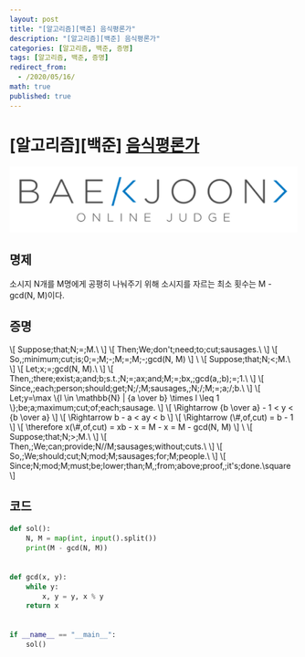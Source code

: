 ```yaml
---
layout: post
title: "[알고리즘][백준] 음식평론가"
description: "[알고리즘][백준] 음식평론가"
categories: [알고리즘, 백준, 증명]
tags: [알고리즘, 백준, 증명]
redirect_from:
  - /2020/05/16/
math: true
published: true
---
```


# [알고리즘][백준] [음식평론가](https://www.acmicpc.net/problem/1188)

<img src="/assets/img/posts/logos/boj.png">

## 명제

소시지 N개를 M명에게 공평히 나눠주기 위해 소시지를 자르는 최소 횟수는 M - gcd(N, M)이다.

## 증명

\\[ Suppose\;that\;N\;=\;M.\\ \\]
\\[ Then\;We\;don't\;need\;to\;cut\;sausages.\\ \\]
\\[ So,\;minimum\;cut\;is\;0\;=\;M\;-\;M\;=\;M\;-\;gcd(N, M) \\]
\\
\\[ Suppose\;that\;N\;<\;M.\\ \\]
\\[ Let\;x\;=\;gcd(N, M).\\ \\]
\\[ Then,\;there\;exist\;a\;and\;b\;s.t.\;N\;=\;ax\;and\;M\;=\;bx,\;gcd(a,\;b)\;=\;1.\\ \\]
\\[ Since,\;each\;person\;should\;get\;N\;/\;M\;sausages,\;N\;/\;M\;=\;a\;/\;b.\\ \\]
\\[ Let\;y=\max \\{l \in \mathbb{N} | {a \over b} \times l \leq 1 \\}\;be\;a\;maximum\;cut\;of\;each\;sausage. \\]
\\[ \Rightarrow {b \over a} - 1 < y < {b \over a} \\]
\\[ \Rightarrow b - a < ay < b \\]
\\[ \Rightarrow (\\#\,of\,cut) = b - 1 \\]
\\[ \therefore x(\\#\,of\,cut) = xb - x = M - x = M - gcd(N, M) \\]
\\
\\[ Suppose\;that\;N\;>\;M.\\ \\]
\\[ Then,\;We\;can\;provide\;N//M\;sausages\;without\;cuts.\\ \\]
\\[ So,\;We\;should\;cut\;N\;mod\;M\;sausages\;for\;M\;people.\\ \\]
\\[ Since\;N\;mod\;M\;must\;be\;lower\;than\;M,\;from\;above\;proof,\;it's\;done.\square \\]

## 코드

```python
def sol():
    N, M = map(int, input().split())
    print(M - gcd(N, M))


def gcd(x, y):
    while y:
        x, y = y, x % y
    return x


if __name__ == "__main__":
    sol()
```

